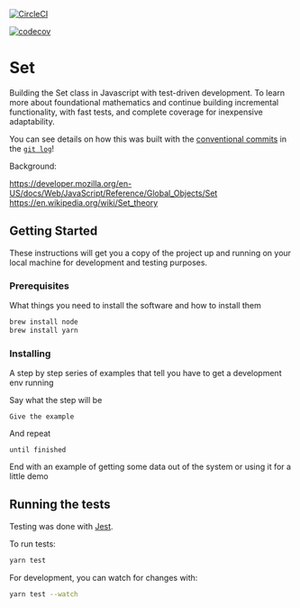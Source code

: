 [![CircleCI](https://circleci.com/gh/dijonkitchen/Set-TDD.svg?style=svg)](https://circleci.com/gh/dijonkitchen/Set-TDD)

[![codecov](https://codecov.io/gh/dijonkitchen/Set-TDD/branch/master/graph/badge.svg)](https://codecov.io/gh/dijonkitchen/Set-TDD)

# Set

Building the Set class in Javascript with test-driven development. To learn more about foundational mathematics and continue building incremental functionality, with fast tests, and complete coverage for inexpensive adaptability.

You can see details on how this was built with the [conventional commits](https://conventionalcommits.org/) in the [`git log`](https://github.com/dijonkitchen/Set-TDD/commits/master)!

Background:

https://developer.mozilla.org/en-US/docs/Web/JavaScript/Reference/Global_Objects/Set
https://en.wikipedia.org/wiki/Set_theory

## Getting Started

These instructions will get you a copy of the project up and running on your local machine for development and testing purposes.

### Prerequisites

What things you need to install the software and how to install them

```sh
brew install node
brew install yarn
```

### Installing

A step by step series of examples that tell you have to get a development env running

Say what the step will be

```
Give the example
```

And repeat

```
until finished
```

End with an example of getting some data out of the system or using it for a little demo

## Running the tests

Testing was done with [Jest](https://facebook.github.io/jest/).

To run tests:

```sh
yarn test
```

For development, you can watch for changes with:
```sh
yarn test --watch
```
